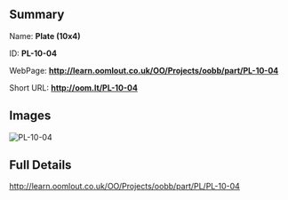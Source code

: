 

## Summary
 
Name: __Plate (10x4)__

ID: __PL-10-04__

WebPage: __http://learn.oomlout.co.uk/OO/Projects/oobb/part/PL-10-04__

Short URL: __http://oom.lt/PL-10-04__


## Images
![PL-10-04](http://oomlout.com/oomlout-OOBB/part/PL/PL-10-04/OOBB-PL-10-04_420.png)




## Full Details

 http://learn.oomlout.co.uk/OO/Projects/oobb/part/PL/PL-10-04


